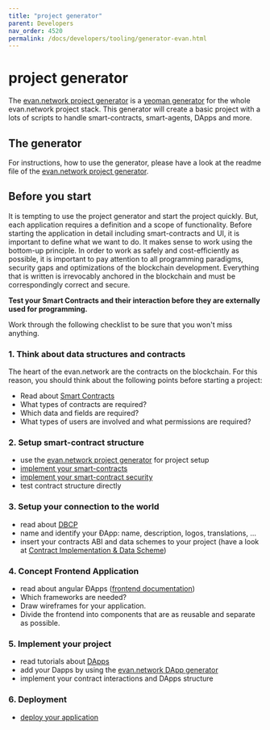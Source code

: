 ```yaml
---
title: "project generator"
parent: Developers
nav_order: 4520
permalink: /docs/developers/tooling/generator-evan.html
---
```


# project generator

The [evan.network project generator](https://github.com/evannetwork/generator-evan) is a [yeoman generator](http://yeoman.io/) for the whole evan.network project
stack. This generator will create a basic project with a lots of scripts to handle smart-contracts,
smart-agents, DApps and more.

## The generator

For instructions, how to use the generator, please have a look at the readme file of the [evan.network project generator](https://github.com/evannetwork/generator-evan).

## Before you start

It is tempting to use the project generator and start the project quickly. But, each application
requires a definition and a scope of functionality. Before starting the application in detail
including smart-contracts and UI, it is important to define what we want to do. It makes sense to
work using the bottom-up principle. In order to work as safely and cost-efficiently as possible, it
is important to pay attention to all programming paradigms, security gaps and optimizations of the
blockchain development. Everything that is written is irrevocably anchored in the blockchain and
must be correspondingly correct and secure.

<b>Test your Smart Contracts and their interaction before they are externally used for
programming.</b>

Work through the following checklist to be sure that you won't miss anything.

### 1. Think about data structures and contracts

The heart of the evan.network are the contracts on the blockchain. For this reason, you should think
about the following points before starting a project:

- Read about [Smart Contracts](/docs/how_it_works/smart-contracts.html)
- What types of contracts are required?
- Which data and fields are required?
- What types of users are involved and what permissions are required?

### 2. Setup smart-contract structure
- use the [evan.network project generator](https://github.com/evannetwork/generator-evan) for project setup
- [implement your smart-contracts](dev/hello-world)
- [implement your smart-contract security](dev/security)
- test contract structure directly

### 3. Setup your connection to the world
- read about [DBCP](/docs/developers/concepts/dbcp.html)
- name and identify your ÐApp: name, description, logos, translations, ...
- insert your contracts ABI and data schemes to your project (have a look at [Contract Implementation & Data Scheme](http://localhost:4000/docs/developers/ui/angular/task-data-contract.html))

### 4. Concept Frontend Application
- read about angular ÐApps ([frontend documentation](/docs/developers/ui/basics.html))
- Which frameworks are needed?
- Draw wireframes for your application.
- Divide the frontend into components that are as reusable and separate as possible.

### 5. Implement your project
- read tutorials about [DApps](/docs/developers/ui/writing-dapps.html)
- add your Dapps by using the [evan.network DApp generator](https://github.com/evannetwork/generator-evan/tree/develop#generate-dapp)
- implement your contract interactions and DApps structure

### 6. Deployment
- [deploy your application](/docs/developers/tooling/deployment.html)
